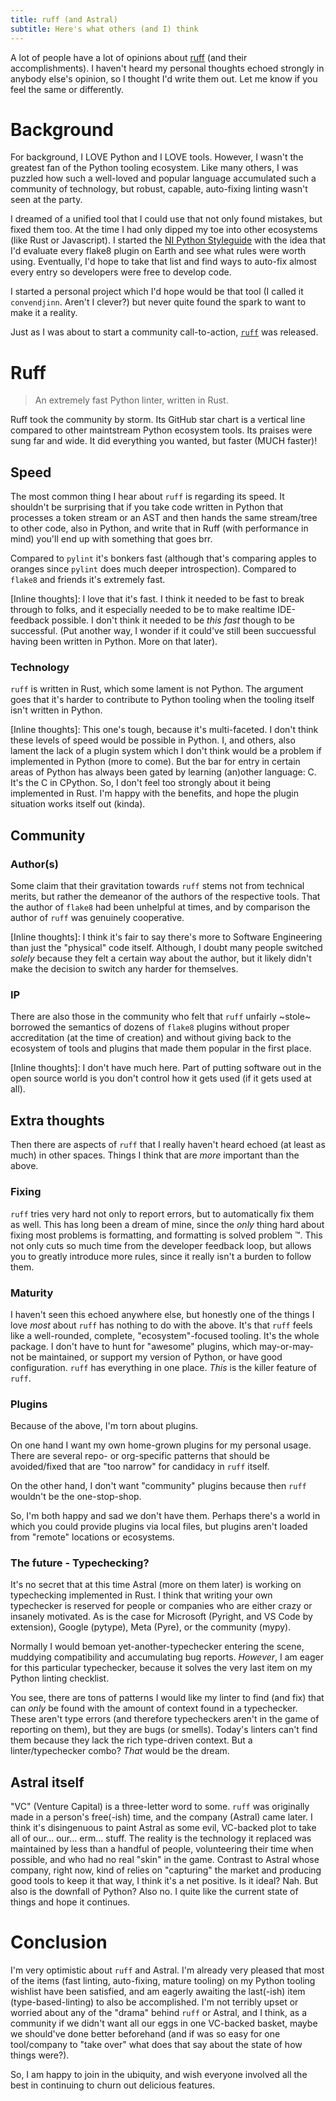 ```yaml
---
title: ruff (and Astral)
subtitle: Here's what others (and I) think
---
```


A lot of people have a lot of opinions about [ruff](https://docs.astral.sh/ruff/) (and their accomplishments).
I haven't heard my personal thoughts echoed strongly in anybody else's opinion, so I thought I'd write them
out. Let me know if you feel the same or differently.

# Background

For background, I LOVE Python and I LOVE tools. However, I wasn't the greatest fan of the Python tooling ecosystem.
Like many others, I was puzzled how such a well-loved and popular language accumulated such a community of technology,
but robust, capable, auto-fixing linting wasn't seen at the party.

I dreamed of a unified tool that I could use that not only found mistakes, but fixed them too. At the time I had only
dipped my toe into other ecosystems (like Rust or Javascript). I started the [NI Python Styleguide](https://ni.github.io/python-styleguide/)
with the idea that I'd evaluate every flake8 plugin on Earth and see what rules were worth using. Eventually,
I'd hope to take that list and find ways to auto-fix almost every entry so developers were free to develop code.

I started a personal project which I'd hope would be that tool (I called it `convendjinn`. Aren't I clever?)
but never quite found the spark to want to make it a reality.

Just as I was about to start a community call-to-action, [`ruff`](https://docs.astral.sh/ruff/) was released.

# Ruff

> An extremely fast Python linter, written in Rust.

Ruff took the community by storm. Its GitHub star chart is a vertical line compared to other maintstream
Python ecosystem tools. Its praises were sung far and wide. It did everything you wanted, but faster (MUCH faster)!

##  Speed

The most common thing I hear about `ruff` is regarding its speed. It shouldn't be surprising that if you take
code written in Python that processes a token stream or an AST and then hands the same stream/tree to other code,
also in Python, and write that in Ruff (with performance in mind) you'll end up with something that goes brr.

Compared to `pylint` it's bonkers fast (although that's comparing apples to oranges since `pylint` does much deeper
introspection). Compared to `flake8` and friends it's extremely fast.

\[Inline thoughts\]: I love that it's fast. I think it needed to be fast to break through to folks, and it especially
needed to be to make realtime IDE-feedback possible. I don't think it needed to be _this fast_ though to be successful.
(Put another way, I wonder if it could've still been succuessful having been written in Python. More on that later).

### Technology

`ruff` is written in Rust, which some lament is not Python. The argument goes that it's harder to contribute to Python
tooling when the tooling itself isn't written in Python.

\[Inline thoughts\]: This one's tough, because it's multi-faceted. I don't think these levels of speed would be possible
in Python. I, and others, also lament the lack of a plugin system which I don't think would be 
a problem if implemented in Python (more to come). But the bar for entry in certain areas of Python has always been gated by learning
(an)other language: C. It's the C in CPython. So, I don't feel too strongly about it being implemented in Rust. I'm happy
with the benefits, and hope the plugin situation works itself out (kinda).

## Community

### Author(s)

Some claim that their gravitation towards `ruff` stems not from technical merits, but rather the demeanor of the authors
of the respective tools. That the author of `flake8` had been unhelpful at times, and by comparison the author of `ruff`
was genuinely cooperative.

\[Inline thoughts\]: I think it's fair to say there's more to Software Engineering than just the "physical" code itself. 
Although, I doubt many people switched _solely_ because they felt a certain way about the author, 
but it likely didn't make the decision to switch any harder for themselves.

### IP

There are also those in the community who felt that `ruff` unfairly ~stole~ borrowed the semantics of dozens of `flake8`
plugins without proper accreditation (at the time of creation) and without giving back to the ecosystem of tools and 
plugins that made them popular in the first place.

\[Inline thoughts\]: I don't have much here. Part of putting software out in the open source world is you don't control
how it gets used (if it gets used at all).

## Extra thoughts

Then there are aspects of `ruff` that I really haven't heard echoed (at least as much) in other spaces. 
Things I think that are _more_ important than the above.

### Fixing

`ruff` tries very hard not only to report errors, but to automatically fix them as well. This has long been a dream of mine,
since the _only_ thing hard about fixing most problems is formatting, and formatting is solved problem :tm:. This not only
cuts so much time from the developer feedback loop, but allows you to greatly introduce more rules, since it really isn't a
burden to follow them.

### Maturity

I haven't seen this echoed anywhere else, but honestly one of the things I love _most_ about `ruff` has nothing to do with
the above. It's that `ruff` feels like a well-rounded, complete, "ecosystem"-focused tooling. It's the whole package.
I don't have to hunt for "awesome" plugins, which may-or-may-not be maintained, or support my version of Python, or have
good configuration. `ruff` has everything in one place. _This_ is the killer feature of `ruff`.

###  Plugins

Because of the above, I'm torn about plugins. 

On one hand I want my own home-grown plugins for my personal usage. There are several repo- or org-specific patterns
that should be avoided/fixed that are "too narrow" for candidacy in `ruff` itself.

On the other hand, I don't want "community" plugins because then `ruff` wouldn't be the one-stop-shop. 

So, I'm both happy and sad we don't have them. Perhaps there's a world in which you could provide plugins via
local files, but plugins aren't loaded from "remote" locations or ecosystems.

### The future - Typechecking?

It's no secret that at this time Astral (more on them later) is working on typechecking implemented in Rust. 
I think that writing your own typechecker is reserved for people or companies who are either crazy or insanely motivated.
As is the case for Microsoft (Pyright, and VS Code by extension), Google (pytype), Meta (Pyre), or the community (mypy).

Normally I would bemoan yet-another-typechecker entering the scene, muddying compatibility and accumulating bug reports.
_However_, I am eager for this particular typechecker, because it solves the very last item on my Python linting checklist.

You see, there are tons of patterns I would like my linter to find (and fix) that can _only_ be found with the amount of context
found in a typechecker. These aren't type errors (and therefore typecheckers aren't in the game of reporting on them), but they
are bugs (or smells). Today's linters can't find them because they lack the rich type-driven context. But a linter/typechecker combo?
_That_ would be the dream.

## Astral itself

"VC" (Venture Capital) is a three-letter word to some. `ruff` was originally made in a person's free(-ish) time, and the company (Astral)
came later. I think it's disingenuous to paint Astral as some evil, VC-backed plot to take all of our... our... erm...
stuff. The reality is the technology it replaced was maintained by less than a handful of people, volunteering their time
when possible, and who had no real "skin" in the game. Contrast to Astral whose company, right now, kind of relies on
"capturing" the market and producing good tools to keep it that way, I think it's a net positive. Is it ideal? Nah.
But also is the downfall of Python? Also no. I quite like the current state of things and hope it continues.

# Conclusion

I'm very optimistic about `ruff` and Astral. I'm already very pleased that most of the items (fast linting, auto-fixing, mature tooling)
on my Python tooling wishlist have been satisfied, and am eagerly awaiting the last(-ish) item (type-based-linting) to also be
accomplished. I'm not terribly upset or worried about any of the "drama" behind `ruff` or Astral, and I think, as a community
if we didn't want all our eggs in one VC-backed basket, maybe we should've done better beforehand 
(and if was so easy for one tool/company to "take over" what does that say about the state of how things were?).

So, I am happy to join in the ubiquity, and wish everyone involved all the best in continuing to churn out delicious features.

